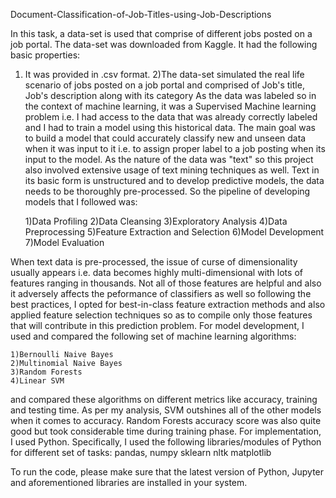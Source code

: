
Document-Classification-of-Job-Titles-using-Job-Descriptions

In this task, a data-set is used that comprise of different jobs posted on a job portal. The data-set was downloaded from Kaggle. It had the following basic properties:
1) It was provided in .csv format.
2)The data-set simulated the real life scenario of jobs posted on a job portal and comprised of Job's title, Job's description along with its category As the data was labeled so in the context of machine learning, it was a Supervised Machine learning problem i.e. I had access to the data that was already correctly labeled and I had to train a model using this historical data. The main goal was to build a model that could accurately classify new and unseen data when it was input to it i.e. to assign proper label to a job posting when its input to the model. As the nature of the data was "text" so this project also involved extensive usage of text mining techniques as well. Text in its basic form is unstructured and to develop predictive models, the data needs to be thoroughly pre-processed. So the pipeline of developing models that I followed was:

    1)Data Profiling
    2)Data Cleansing
    3)Exploratory Analysis
    4)Data Preprocessing
    5)Feature Extraction and Selection
    6)Model Development
    7)Model Evaluation

When text data is pre-processed, the issue of curse of dimensionality usually appears i.e. data becomes highly multi-dimensional with lots of features ranging in thousands. Not all of those features are helpful and also it adversely affects the peformance of classifiers as well so following the best practices, I opted for best-in-class feature extraction methods and also applied feature selection techniques so as to compile only those features that will contribute in this prediction problem. For model development, I used and compared the following set of machine learning algorithms:

    1)Bernoulli Naive Bayes
    2)Multinomial Naive Bayes
    3)Random Forests
    4)Linear SVM

and compared these algorithms on different metrics like accuracy, training and testing time. As per my analysis, SVM outshines all of the other models when it comes to accuracy. Random Forests accuracy score was also quite good but took considerable time during training phase. For implementation, I used Python. Specifically, I used the following libraries/modules of Python for different set of tasks: pandas, numpy sklearn nltk matplotlib

To run the code, please make sure that the latest version of Python, Jupyter and aforementioned libraries are installed in your system.
